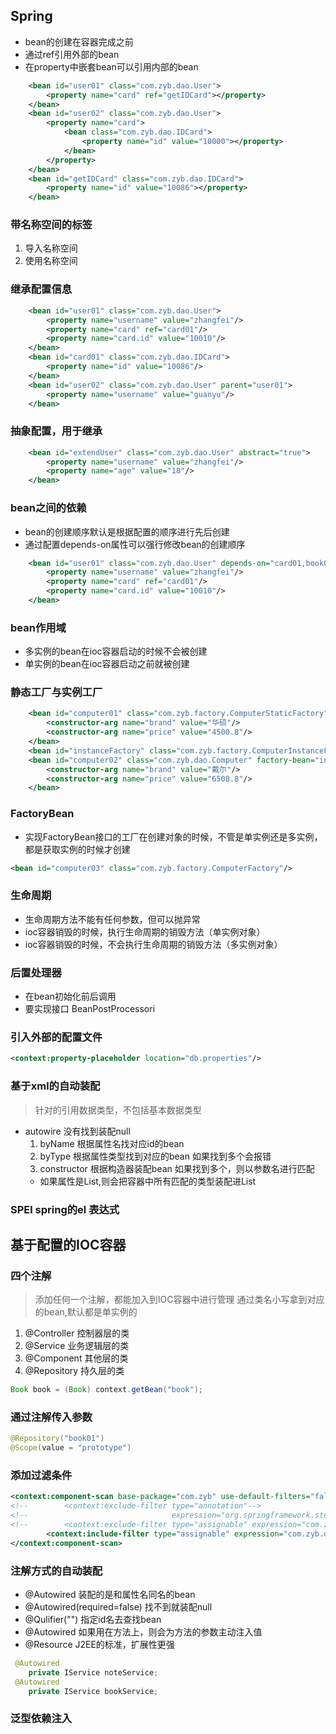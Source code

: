 ## Spring

  - bean的创建在容器完成之前
  - 通过ref引用外部的bean
  - 在property中嵌套bean可以引用内部的bean
```xml
    <bean id="user01" class="com.zyb.dao.User">
        <property name="card" ref="getIDCard"></property>
    </bean>
    <bean id="user02" class="com.zyb.dao.User">
        <property name="card">
            <bean class="com.zyb.dao.IDCard">
                <property name="id" value="10000"></property>
            </bean>
        </property>
    </bean>
    <bean id="getIDCard" class="com.zyb.dao.IDCard">
        <property name="id" value="10086"></property>
    </bean>
```
  
### 带名称空间的标签
  1. 导入名称空间
  2. 使用名称空间
  
### 继承配置信息
```xml
    <bean id="user01" class="com.zyb.dao.User">
        <property name="username" value="zhangfei"/>
        <property name="card" ref="card01"/>
        <property name="card.id" value="10010"/>
    </bean>
    <bean id="card01" class="com.zyb.dao.IDCard">
        <property name="id" value="10086"/>
    </bean>
    <bean id="user02" class="com.zyb.dao.User" parent="user01">
        <property name="username" value="guanyu"/>
    </bean>
```

### 抽象配置，用于继承
```xml
    <bean id="extendUser" class="com.zyb.dao.User" abstract="true">
        <property name="username" value="zhangfei"/>
        <property name="age" value="18"/>
    </bean>
```

### bean之间的依赖
  - bean的创建顺序默认是根据配置的顺序进行先后创建
  - 通过配置depends-on属性可以强行修改bean的创建顺序
```xml
    <bean id="user01" class="com.zyb.dao.User" depends-on="card01,book01">
        <property name="username" value="zhangfei"/>
        <property name="card" ref="card01"/>
        <property name="card.id" value="10010"/>
    </bean>
```

### bean作用域
  - 多实例的bean在ioc容器启动的时候不会被创建
  - 单实例的bean在ioc容器启动之前就被创建
  
### 静态工厂与实例工厂
```xml
    <bean id="computer01" class="com.zyb.factory.ComputerStaticFactory" factory-method="create">
        <constructor-arg name="brand" value="华硕"/>
        <constructor-arg name="price" value="4500.8"/>
    </bean>
    <bean id="instanceFactory" class="com.zyb.factory.ComputerInstanceFactory"/>
    <bean id="computer02" class="com.zyb.dao.Computer" factory-bean="instanceFactory" factory-method="create">
        <constructor-arg name="brand" value="戴尔"/>
        <constructor-arg name="price" value="6508.8"/>
    </bean>
```

### FactoryBean
  - 实现FactoryBean接口的工厂在创建对象的时候，不管是单实例还是多实例，都是获取实例的时候才创建
```xml
<bean id="computer03" class="com.zyb.factory.ComputerFactory"/>
```

### 生命周期
  - 生命周期方法不能有任何参数，但可以抛异常
  - ioc容器销毁的时候，执行生命周期的销毁方法（单实例对象）
  - ioc容器销毁的时候，不会执行生命周期的销毁方法（多实例对象）
  
### 后置处理器
  - 在bean初始化前后调用
  - 要实现接口 BeanPostProcessori
  
### 引入外部的配置文件
```xml
<context:property-placeholder location="db.properties"/>
```

### 基于xml的自动装配
> 针对的引用数据类型，不包括基本数据类型
  - autowire  没有找到装配null
    1. byName 根据属性名找对应id的bean
    2. byType 根据属性类型找到对应的bean  如果找到多个会报错
    3. constructor 根据构造器装配bean 如果找到多个，则以参数名进行匹配
    + 如果属性是List,则会把容器中所有匹配的类型装配进List
    
### SPEl spring的el 表达式

## 基于配置的IOC容器
### 四个注解
>添加任何一个注解，都能加入到IOC容器中进行管理
>通过类名小写拿到对应的bean,默认都是单实例的
  1. @Controller  控制器层的类
  2. @Service     业务逻辑层的类
  3. @Component   其他层的类
  4. @Repository  持久层的类
```java
Book book = (Book) context.getBean("book");
```
### 通过注解传入参数
```java
@Repository("book01")
@Scope(value = "prototype")
```
### 添加过滤条件
```xml
<context:component-scan base-package="com.zyb" use-default-filters="false">
<!--        <context:exclude-filter type="annotation"-->
<!--                                expression="org.springframework.stereotype.Service"/>-->
<!--        <context:exclude-filter type="assignable" expression="com.zyb.dao.Book"/>-->
        <context:include-filter type="assignable" expression="com.zyb.dao.Book"/>
</context:component-scan>
```
### 注解方式的自动装配
  - @Autowired  装配的是和属性名同名的bean
  - @Autowired(required=false)  找不到就装配null
  - @Qulifier("")  指定id名去查找bean
  - @Autowired 如果用在方法上，则会为方法的参数主动注入值
  - @Resource J2EE的标准，扩展性更强
```java
 @Autowired
    private IService noteService;
 @Autowired
    private IService bookService;
```
### 泛型依赖注入

